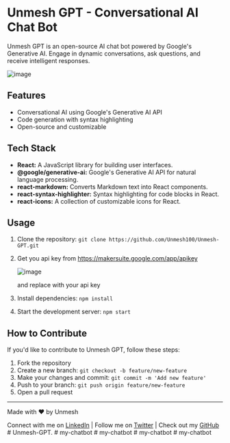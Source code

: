 # Unmesh GPT - Conversational AI Chat Bot

Unmesh GPT is an open-source AI chat bot powered by Google's Generative AI. Engage in dynamic conversations, ask questions, and receive intelligent responses.

![image](https://github.com/user-attachments/assets/3c932923-a94e-416d-a12d-615f094cda95)


## Features

- Conversational AI using Google's Generative AI API
- Code generation with syntax highlighting
- Open-source and customizable

## Tech Stack

- **React:** A JavaScript library for building user interfaces.
- **@google/generative-ai:** Google's Generative AI API for natural language processing.
- **react-markdown:** Converts Markdown text into React components.
- **react-syntax-highlighter:** Syntax highlighting for code blocks in React.
- **react-icons:** A collection of customizable icons for React.

## Usage

1. Clone the repository:
   `git clone https://github.com/Unmesh100/Unmesh-GPT.git`
2. Get you api key from https://makersuite.google.com/app/apikey

   ![image](https://github.com/yashj09/Gemini-GPT/assets/118172073/00e37360-d026-4a50-bc5d-757bd062a680)

   and replace with your api key
4. Install dependencies:
   `npm install`
5. Start the development server:
   `npm start`

## How to Contribute

If you'd like to contribute to Unmesh GPT, follow these steps:

1. Fork the repository
2. Create a new branch:
   `git checkout -b feature/new-feature`
3. Make your changes and commit:
   `git commit -m 'Add new feature'`
4. Push to your branch:
   `git push origin feature/new-feature`
5. Open a pull request


---

Made with ❤️ by Unmesh

Connect with me on [LinkedIn](https://www.linkedin.com/in/unmesh-ghosh/) | Follow me on [Twitter](https://twitter.com/Unmesh100) | Check out my [GitHub](https://github.com/Unmesh100)
#   U n m e s h - G P T .  
 #   m y - c h a t b o t  
 #   m y - c h a t b o t  
 #   m y - c h a t b o t  
 #   m y - c h a t b o t  
 